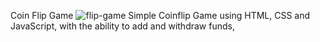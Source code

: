 Coin Flip Game
![flip-game](https://user-images.githubusercontent.com/31029205/147282852-a4dd80ad-a986-428e-9b4c-e4d5978fa04e.png)
Simple Coinflip Game using HTML, CSS and JavaScript, with the ability to add and withdraw funds,
